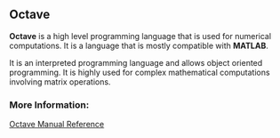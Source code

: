## Octave
<b>Octave</b> is a high level programming language that is used for numerical computations. It is a language that is mostly compatible with <strong>MATLAB</strong>.

It is an interpreted programming language and allows object oriented programming. It is highly used for complex mathematical computations involving matrix operations.

### More Information:
 [Octave Manual Reference](https://octave.org/doc/interpreter/)